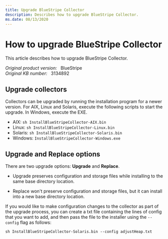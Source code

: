 ```yaml
---
title: Upgrade BlueStripe Collector
description: Describes how to upgrade BlueStripe Collector.
ms.date: 08/13/2020
---
```

# How to upgrade BlueStripe Collector

This article describes how to upgrade BlueStripe Collector.

_Original product version:_ &nbsp; BlueStripe  
_Original KB number:_ &nbsp; 3134892

## Upgrade collectors

Collectors can be upgraded by running the installation program for a newer version. For AIX, Linux and Solaris, execute the following scripts to start the upgrade. In Windows, execute the EXE.

- AIX: `sh InstallBlueStripeCollector-AIX.bin`
- Linux: `sh InstallBlueStripeCollector-Linux.bin`
- Solaris: `sh InstallBlueStripeCollector-Solaris.bin`
- Windows: `InstallBlueStripeCollector-Windows.exe`

## Upgrade and Replace options

There are two upgrade options: **Upgrade** and **Replace**.

- Upgrade preserves configuration and storage files while installing to the same base directory location.

- Replace won't preserve configuration and storage files, but it can install into a new base directory location.

If you would like to make configuration changes to the collector as part of the upgrade process, you can create a txt file containing the lines of config that you want to add, and then pass the file to the installer using the `--config` flag as follows:

```console
sh InstallBlueStripeCollector-Solaris.bin --config adjustHeap.txt
```
